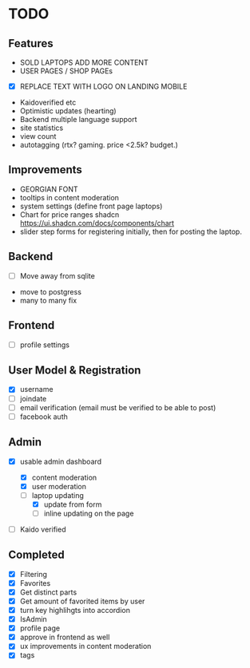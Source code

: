 # TODO

## Features

- SOLD LAPTOPS ADD MORE CONTENT
- USER PAGES / SHOP PAGEs
- [x] REPLACE TEXT WITH LOGO ON LANDING MOBILE
- Kaidoverified etc
- Optimistic updates (hearting)
- Backend multiple language support
- site statistics
- view count
- autotagging (rtx? gaming. price <2.5k? budget.)

## Improvements

- GEORGIAN FONT
- tooltips in content moderation
- system settings (define front page laptops)
- Chart for price ranges shadcn https://ui.shadcn.com/docs/components/chart
- slider step forms for registering initially, then for posting the laptop.

## Backend

- [ ] Move away from sqlite
- move to postgress
- many to many fix

## Frontend

- [ ] profile settings

## User Model & Registration

- [x] username
- [ ] joindate
- [ ] email verification (email must be verified to be able to post)
- [ ] facebook auth

## Admin

- [x] usable admin dashboard

  - [x] content moderation
  - [x] user moderation
  - [ ] laptop updating
    - [x] update from form
    - [ ] inline updating on the page

- [ ] Kaido verified

## Completed

- [x] Filtering
- [x] Favorites
- [x] Get distinct parts
- [x] Get amount of favorited items by user
- [x] turn key highlihgts into accordion
- [x] IsAdmin
- [x] profile page
- [x] approve in frontend as well
- [x] ux improvements in content moderation
- [x] tags
